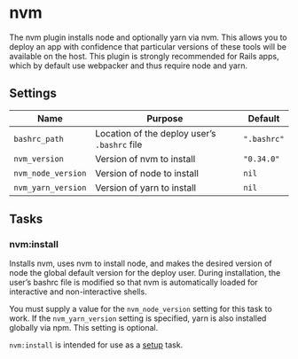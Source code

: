 # nvm

The nvm plugin installs node and optionally yarn via nvm. This allows you to deploy an app with confidence that particular versions of these tools will be available on the host. This plugin is strongly recommended for Rails apps, which by default use webpacker and thus require node and yarn.

## Settings

| Name               | Purpose                                      | Default     |
| ------------------ | -------------------------------------------- | ----------- |
| `bashrc_path`      | Location of the deploy user’s `.bashrc` file | `".bashrc"` |
| `nvm_version`      | Version of nvm to install                    | `"0.34.0"`  |
| `nvm_node_version` | Version of node to install                   | `nil`       |
| `nvm_yarn_version` | Version of yarn to install                   | `nil`       |

## Tasks

### nvm:install

Installs nvm, uses nvm to install node, and makes the desired version of node the global default version for the deploy user. During installation, the user’s bashrc file is modified so that nvm is automatically loaded for interactive and non-interactive shells.

You must supply a value for the `nvm_node_version` setting for this task to work. If the `nvm_yarn_version` setting is specified, yarn is also installed globally via npm. This setting is optional.

`nvm:install` is intended for use as a [setup](../commands/setup.md) task.
